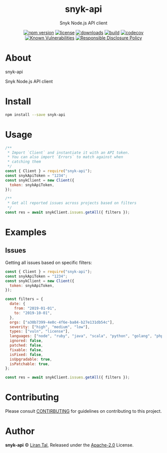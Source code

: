 <p align="center"><h1 align="center">
  snyk-api
</h1>

<p align="center">
  Snyk Node.js API client
</p>

<p align="center">
  <a href="https://www.npmjs.org/package/snyk-api"><img src="https://badgen.net/npm/v/snyk-api" alt="npm version"/></a>
  <a href="https://www.npmjs.org/package/snyk-api"><img src="https://badgen.net/npm/license/snyk-api" alt="license"/></a>
  <a href="https://www.npmjs.org/package/snyk-api"><img src="https://badgen.net/npm/dt/snyk-api" alt="downloads"/></a>
  <a href="https://travis-ci.org/lirantal/snyk-api"><img src="https://badgen.net/travis/lirantal/snyk-api" alt="build"/></a>
  <a href="https://codecov.io/gh/lirantal/snyk-api"><img src="https://badgen.net/codecov/c/github/lirantal/snyk-api" alt="codecov"/></a>
  <a href="https://snyk.io/test/github/lirantal/snyk-api"><img src="https://snyk.io/test/github/lirantal/snyk-api/badge.svg" alt="Known Vulnerabilities"/></a>
  <a href="./SECURITY.md"><img src="https://img.shields.io/badge/Security-Responsible%20Disclosure-yellow.svg" alt="Responsible Disclosure Policy" /></a>
</p>

# About

snyk-api

Snyk Node.js API client

# Install

```bash
npm install --save snyk-api
```

# Usage

```js
/**
 * Import `Client` and instantiate it with an API token.
 * You can also import `Errors` to match against when
 * catching them
 */
const { Client } = require("snyk-api");
const snykApiToken = "1234";
const snykClient = new Client({
  token: snykApiToken,
});

/**
 * Get all reported issues across projects based on filters
 */
const res = await snykClient.issues.getAll({ filters });
```

# Examples

## Issues

Getting all issues based on specific filters:

```js
const { Client } = require("snyk-api");
const snykApiToken = "1234";
const snykClient = new Client({
  token: snykApiToken,
});

const filters = {
  date: {
    from: "2019-01-01",
    to: "2019-10-01",
  },
  orgs: ["a30b7399-4e0c-4f6e-ba84-b27e131db54c"],
  severity: ["high", "medium", "low"],
  types: ["vuln", "license"],
  languages: ["node", "ruby", "java", "scala", "python", "golang", "php", "dotnet"],
  ignored: false,
  patched: false,
  fixable: false,
  isFixed: false,
  isUpgradable: true,
  isPatchable: true,
};

const res = await snykClient.issues.getAll({ filters });
```

# Contributing

Please consult [CONTIRBUTING](./CONTRIBUTING.md) for guidelines on contributing to this project.

# Author

**snyk-api** © [Liran Tal](https://github.com/lirantal), Released under the [Apache-2.0](./LICENSE) License.
